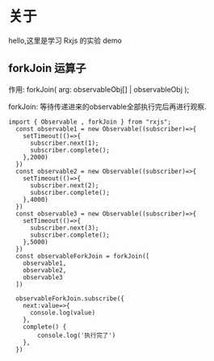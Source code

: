 # 关于

hello,这里是学习 Rxjs 的实验 demo

## forkJoin 运算子

作用:
forkJoin( arg: observableObj[] | observableObj );

forkJoin: 等待传递进来的observable全部执行完后再进行观察.

```tsx
import { Observable , forkJoin } from "rxjs";
  const observable1 = new Observable((subscriber)=>{
    setTimeout(()=>{
      subscriber.next(1);
      subscriber.complete();
    },2000)
  })
  const observable2 = new Observable((subscriber)=>{
    setTimeout(()=>{
      subscriber.next(2);
      subscriber.complete();
    },4000)
  })
  const observable3 = new Observable((subscriber)=>{
    setTimeout(()=>{
      subscriber.next(3);
      subscriber.complete();
    },5000)
  })
  const observableForkJoin = forkJoin([
    observable1,
    observable2,
    observable3
  ])

  observableForkJoin.subscribe({
    next:value=>{
      console.log(value)
    },
    complete() {
        console.log('执行完了')
    },
  })
```
